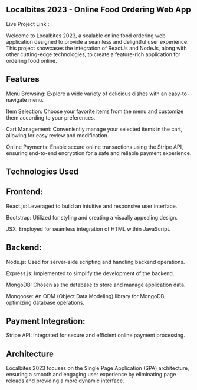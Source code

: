 ## Localbites 2023 - Online Food Ordering Web App

Live Project Link : 

Welcome to Localbites 2023, a scalable online food ordering web application designed to provide a seamless and delightful user experience. This project showcases the integration of ReactJs and NodeJs, along with other cutting-edge technologies, to create a feature-rich application for ordering food online.

## Features
Menu Browsing: Explore a wide variety of delicious dishes with an easy-to-navigate menu.

Item Selection: Choose your favorite items from the menu and customize them according to your preferences.

Cart Management: Conveniently manage your selected items in the cart, allowing for easy review and modification.

Online Payments: Enable secure online transactions using the Stripe API, ensuring end-to-end encryption for a safe and reliable payment experience.

## Technologies Used

## Frontend:

React.js: Leveraged to build an intuitive and responsive user interface.

Bootstrap: Utilized for styling and creating a visually appealing design.

JSX: Employed for seamless integration of HTML within JavaScript.

## Backend:            

Node.js: Used for server-side scripting and handling backend operations.

Express.js: Implemented to simplify the development of the backend.

MongoDB: Chosen as the database to store and manage application data.

Mongoose: An ODM (Object Data Modeling) library for MongoDB, optimizing database operations.

## Payment Integration:

Stripe API: Integrated for secure and efficient online payment processing.

## Architecture
Localbites 2023 focuses on the Single Page Application (SPA) architecture, ensuring a smooth and engaging user experience by eliminating page reloads and providing a more dynamic interface.


